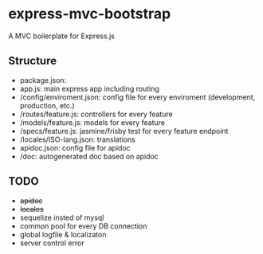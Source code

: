 # express-mvc-bootstrap
A MVC boilerplate for Express.js

## Structure
- package.json: 
- app.js: main express app including routing
- /config/enviroment.json: config file for every enviroment (development, production, etc.)
- /routes/feature.js: controllers for every feature
- /models/feature.js: models for every feature
- /specs/feature.js: jasmine/frisby test for every feature endpoint
- /locales/ISO-lang.json: translations
- apidoc.json: config file for apidoc
- /doc: autogenerated doc based on apidoc

## TODO
- ~~apidoc~~
- ~~locales~~
- sequelize insted of mysql
- common pool for every DB connection
- global logfile & localizaton
- server control error